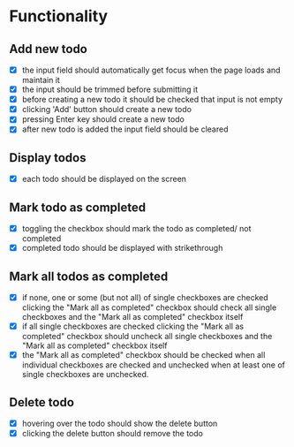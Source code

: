 # Functionality

## Add new todo
- [x] the input field should automatically get focus when the page loads and maintain it
- [x] the input should be trimmed before submitting it
- [x] before creating a new todo it should be checked that input is not empty
- [x] clicking 'Add' button should create a new todo
- [x] pressing Enter key should create a new todo
- [x] after new todo is added the input field should be cleared

## Display todos
- [x] each todo should be displayed on the screen

## Mark todo as completed
- [x] toggling the checkbox should mark the todo as completed/ not completed
- [x] completed todo should be displayed with strikethrough

## Mark all todos as completed
- [x] if none, one or some (but not all) of single checkboxes are checked clicking the "Mark all as completed" checkbox should check all single checkboxes and the "Mark all as completed" checkbox itself
- [x] if all single checkboxes are checked clicking the "Mark all as completed" checkbox should uncheck all single checkboxes and the "Mark all as completed" checkbox itself
- [x] the "Mark all as completed" checkbox should be checked when all individual checkboxes are checked and unchecked when at least one of single checkboxes are unchecked.

## Delete todo
- [x] hovering over the todo should show the delete button
- [x] clicking the delete button should remove the todo
